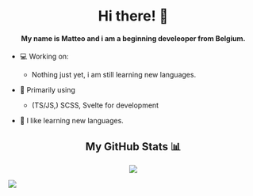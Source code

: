 <h1 align="center">Hi there! 👋</h1>
<h4 align="center">My name is Matteo and i am a beginning develeoper from Belgium.</h4>

- 💻 Working on:
    - Nothing just yet, i am still learning new languages.

- 🔭 Primarily using
    - (TS/JS,) SCSS, Svelte for development

- 📖 I like learning new languages.

<h2 align="center">My GitHub Stats 📊</h2>

<p align="center">
    
<a href="https://github.com/anuraghazra/github-readme-stats">
  <img src="https//github-readme-stats.vercel.app/api?username=matte0s&theme=gruvbox" />
</a>
    
</p>

<a href="https://github.com/anuraghazra/github-readme-stats">
  <img src="https://github-readme-stats.vercel.app/api/top-langs/?username=matte0s&layout=compact&theme=gruvbox" />
</a>



